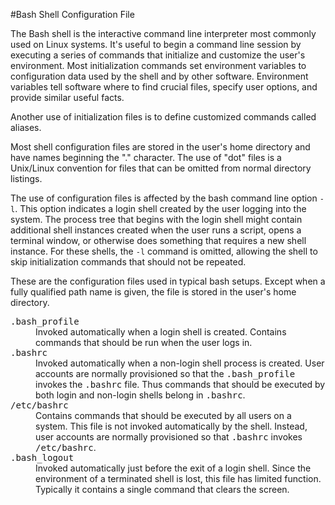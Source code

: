 #Bash Shell Configuration File

The Bash shell is the interactive command line interpreter most commonly used on Linux systems. It's useful to begin a command line session by executing a series of commands that initialize and customize the user's environment. Most initialization commands set environment variables to configuration data used by the shell and by other software.  Environment variables tell software where to find crucial files, specify user options, and provide similar useful facts.

Another use of initialization files is to define customized commands called aliases.

Most shell configuration files are stored in the user's home directory and have names beginning the "." character. The use of "dot" files is a Unix/Linux convention for files that can be omitted from normal directory listings.

The use of configuration files is affected by the bash command line option `-l`. This option indicates a login shell created by the user logging into the system. The process tree that begins with the login shell might contain additional shell instances created when the user runs a script, opens a terminal window, or otherwise does something that requires a new shell instance. For these shells, the `-l` command is omitted, allowing the shell to skip initialization commands that should not be repeated.

These are the configuration files used in typical bash setups. Except when a fully qualified path name is given, the file is stored in the user's home directory.

<dl>
    <dt><tt>.bash_profile</tt></dt>
    <dd>Invoked automatically when a login shell is created. Contains commands that should be run when the user logs in. </dd>
    <dt><tt>.bashrc</tt></dt>
    <dd>Invoked automatically when a non-login shell process is created. User accounts are normally provisioned so that the <tt>.bash_profile</tt> invokes the <tt>.bashrc</tt> file. Thus commands that should be executed by both login and non-login shells belong in <tt>.bashrc</tt>.
    <dt><tt>/etc/bashrc</tt></dd>
    <dd>Contains commands that should be executed by all users on a system. This file is not invoked automatically by the shell. Instead, user accounts are normally provisioned so that <tt>.bashrc</tt> invokes <tt>/etc/bashrc</tt>.
    <dt><tt>.bash_logout</tt></dd>
    <dd>Invoked automatically just before the exit of a login shell. Since the environment of a terminated shell is lost, this file has limited function. Typically it contains a single command that clears the screen.</dd>
</dl>

